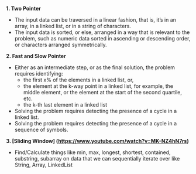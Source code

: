 **1. Two Pointer**
  - The input data can be traversed in a linear fashion, that is, it’s in an array, in a linked list, or in a string of characters.
  - The input data is sorted, or else, arranged in a way that is relevant to the problem, such as numeric data sorted in ascending or descending order, or characters arranged symmetrically.

  
**2. Fast and Slow Pointer**
  - Either as an intermediate step, or as the final solution, the problem requires identifying:
     - the first x% of the elements in a linked list, or,
     - the element at the k-way point in a linked list, for example, the middle element, or the element at the start of the second quartile, etc.
     - the k-th last element in a linked list
  - Solving the problem requires detecting the presence of a cycle in a linked list.
  - Solving the problem requires detecting the presence of a cycle in a sequence of symbols.

   
**3. [Sliding Window] (https://www.youtube.com/watch?v=MK-NZ4hN7rs)** 
  - Find/Calculate things like min, max, longest, shortest, contained, substring, subarray on data that we can sequentially iterate over like String, Array, LinkedList
